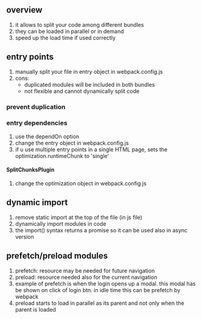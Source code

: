 ## overview

1. it allows to split your code among different bundles
1. they can be loaded in parallel or in demand
1. speed up the load time if used correctly

## entry points

1. manually split your file in entry object in webpack.config.js
1. cons:
   - duplicated modules will be included in both bundles
   - not flexible and cannot dynamically split code

### prevent duplication

### entry dependencies

1. use the dependOn option
1. change the entry object in webpack.config.js
1. if u use multiple entry points in a single HTML page, sets the optimization.runtimeChunk to 'single'

#### SplitChunksPlugin

1. change the optimization object in webpack.config.js

## dynamic import

1. remove static import at the top of the file (in js file)
1. dynamically import modules in code
1. the import() syntax returns a promise so it can be used also in async version

## prefetch/preload modules

1. prefetch: resource may be needed for future navigation
1. preload: resource needed also for the current navigation
1. example of prefetch is when the login opens up a modal. this modal has be shown on click of login btn. in idle time this can be prefetch by webpack
1. preload starts to load in parallel as its parent and not only when the parent is loaded
